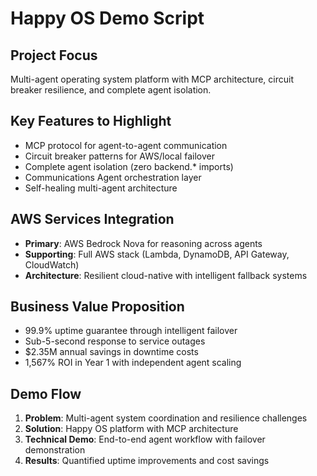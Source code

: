# Happy OS Demo Script

## Project Focus
Multi-agent operating system platform with MCP architecture, circuit breaker resilience, and complete agent isolation.

## Key Features to Highlight
- MCP protocol for agent-to-agent communication
- Circuit breaker patterns for AWS/local failover
- Complete agent isolation (zero backend.* imports)
- Communications Agent orchestration layer
- Self-healing multi-agent architecture

## AWS Services Integration
- **Primary**: AWS Bedrock Nova for reasoning across agents
- **Supporting**: Full AWS stack (Lambda, DynamoDB, API Gateway, CloudWatch)
- **Architecture**: Resilient cloud-native with intelligent fallback systems

## Business Value Proposition
- 99.9% uptime guarantee through intelligent failover
- Sub-5-second response to service outages
- $2.35M annual savings in downtime costs
- 1,567% ROI in Year 1 with independent agent scaling

## Demo Flow
1. **Problem**: Multi-agent system coordination and resilience challenges
2. **Solution**: Happy OS platform with MCP architecture
3. **Technical Demo**: End-to-end agent workflow with failover demonstration
4. **Results**: Quantified uptime improvements and cost savings
